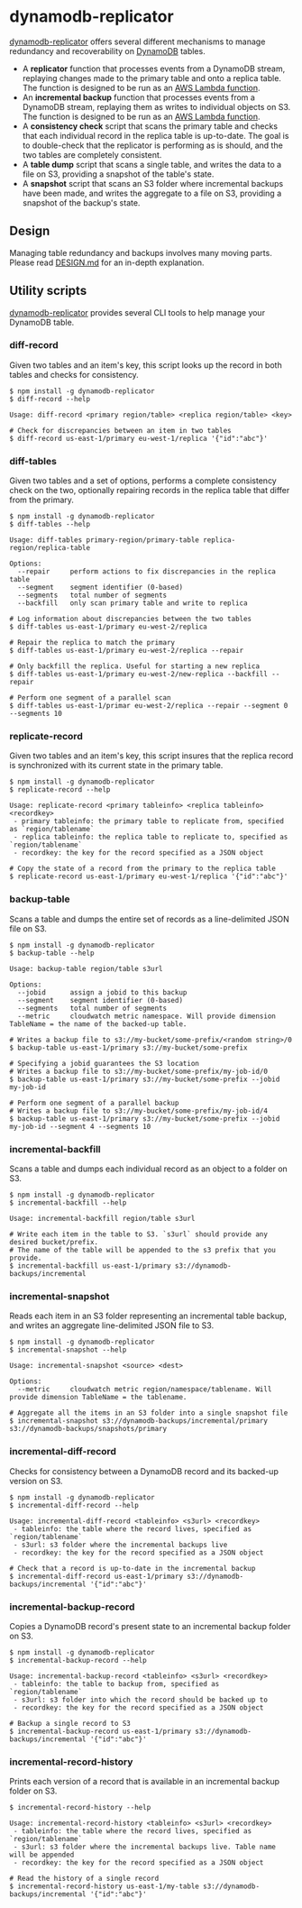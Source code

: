 # dynamodb-replicator

[dynamodb-replicator](https://github.com/mapbox/dynamodb-replicator) offers several different mechanisms to manage redundancy and recoverability on [DynamoDB](http://aws.amazon.com/documentation/dynamodb) tables.

- A **replicator** function that processes events from a DynamoDB stream, replaying changes made to the primary table and onto a replica table. The function is designed to be run as an [AWS Lambda function](http://aws.amazon.com/documentation/lambda/).
- An **incremental backup** function that processes events from a DynamoDB stream, replaying them as writes to individual objects on S3. The function is designed to be run as an [AWS Lambda function](http://aws.amazon.com/documentation/lambda/).
- A **consistency check** script that scans the primary table and checks that each individual record in the replica table is up-to-date. The goal is to double-check that the replicator is performing as is should, and the two tables are completely consistent.
- A **table dump** script that scans a single table, and writes the data to a file on S3, providing a snapshot of the table's state.
- A **snapshot** script that scans an S3 folder where incremental backups have been made, and writes the aggregate to a file on S3, providing a snapshot of the backup's state.

## Design

Managing table redundancy and backups involves many moving parts. Please read [DESIGN.md](https://github.com/mapbox/dynamodb-replicator/blob/master/DESIGN.md) for an in-depth explanation.

## Utility scripts

[dynamodb-replicator](https://github.com/mapbox/dynamodb-replicator) provides several CLI tools to help manage your DynamoDB table.

### diff-record

Given two tables and an item's key, this script looks up the record in both tables and checks for consistency.

```
$ npm install -g dynamodb-replicator
$ diff-record --help

Usage: diff-record <primary region/table> <replica region/table> <key>

# Check for discrepancies between an item in two tables
$ diff-record us-east-1/primary eu-west-1/replica '{"id":"abc"}'
```

### diff-tables

Given two tables and a set of options, performs a complete consistency check on the two, optionally repairing records in the replica table that differ from the primary.

```
$ npm install -g dynamodb-replicator
$ diff-tables --help

Usage: diff-tables primary-region/primary-table replica-region/replica-table

Options:
  --repair     perform actions to fix discrepancies in the replica table
  --segment    segment identifier (0-based)
  --segments   total number of segments
  --backfill   only scan primary table and write to replica

# Log information about discrepancies between the two tables
$ diff-tables us-east-1/primary eu-west-2/replica

# Repair the replica to match the primary
$ diff-tables us-east-1/primary eu-west-2/replica --repair

# Only backfill the replica. Useful for starting a new replica
$ diff-tables us-east-1/primary eu-west-2/new-replica --backfill --repair

# Perform one segment of a parallel scan
$ diff-tables us-east-1/primar eu-west-2/replica --repair --segment 0 --segments 10
```

### replicate-record

Given two tables and an item's key, this script insures that the replica record is synchronized with its current state in the primary table.

```
$ npm install -g dynamodb-replicator
$ replicate-record --help

Usage: replicate-record <primary tableinfo> <replica tableinfo> <recordkey>
 - primary tableinfo: the primary table to replicate from, specified as `region/tablename`
 - replica tableinfo: the replica table to replicate to, specified as `region/tablename`
 - recordkey: the key for the record specified as a JSON object

# Copy the state of a record from the primary to the replica table
$ replicate-record us-east-1/primary eu-west-1/replica '{"id":"abc"}'
```

### backup-table

Scans a table and dumps the entire set of records as a line-delimited JSON file on S3.

```
$ npm install -g dynamodb-replicator
$ backup-table --help

Usage: backup-table region/table s3url

Options:
  --jobid      assign a jobid to this backup
  --segment    segment identifier (0-based)
  --segments   total number of segments
  --metric     cloudwatch metric namespace. Will provide dimension TableName = the name of the backed-up table.

# Writes a backup file to s3://my-bucket/some-prefix/<random string>/0
$ backup-table us-east-1/primary s3://my-bucket/some-prefix

# Specifying a jobid guarantees the S3 location
# Writes a backup file to s3://my-bucket/some-prefix/my-job-id/0
$ backup-table us-east-1/primary s3://my-bucket/some-prefix --jobid my-job-id

# Perform one segment of a parallel backup
# Writes a backup file to s3://my-bucket/some-prefix/my-job-id/4
$ backup-table us-east-1/primary s3://my-bucket/some-prefix --jobid my-job-id --segment 4 --segments 10
```

### incremental-backfill

Scans a table and dumps each individual record as an object to a folder on S3.

```
$ npm install -g dynamodb-replicator
$ incremental-backfill --help

Usage: incremental-backfill region/table s3url

# Write each item in the table to S3. `s3url` should provide any desired bucket/prefix.
# The name of the table will be appended to the s3 prefix that you provide.
$ incremental-backfill us-east-1/primary s3://dynamodb-backups/incremental
```

### incremental-snapshot

Reads each item in an S3 folder representing an incremental table backup, and writes an aggregate line-delimited JSON file to S3.

```
$ npm install -g dynamodb-replicator
$ incremental-snapshot --help

Usage: incremental-snapshot <source> <dest>

Options:
  --metric     cloudwatch metric region/namespace/tablename. Will provide dimension TableName = the tablename.

# Aggregate all the items in an S3 folder into a single snapshot file
$ incremental-snapshot s3://dynamodb-backups/incremental/primary s3://dynamodb-backups/snapshots/primary
```

### incremental-diff-record

Checks for consistency between a DynamoDB record and its backed-up version on S3.

```
$ npm install -g dynamodb-replicator
$ incremental-diff-record --help

Usage: incremental-diff-record <tableinfo> <s3url> <recordkey>
 - tableinfo: the table where the record lives, specified as `region/tablename`
 - s3url: s3 folder where the incremental backups live
 - recordkey: the key for the record specified as a JSON object

# Check that a record is up-to-date in the incremental backup
$ incremental-diff-record us-east-1/primary s3://dynamodb-backups/incremental '{"id":"abc"}'
```

### incremental-backup-record

Copies a DynamoDB record's present state to an incremental backup folder on S3.

```
$ npm install -g dynamodb-replicator
$ incremental-backup-record --help

Usage: incremental-backup-record <tableinfo> <s3url> <recordkey>
 - tableinfo: the table to backup from, specified as `region/tablename`
 - s3url: s3 folder into which the record should be backed up to
 - recordkey: the key for the record specified as a JSON object

# Backup a single record to S3
$ incremental-backup-record us-east-1/primary s3://dynamodb-backups/incremental '{"id":"abc"}'
```

### incremental-record-history

Prints each version of a record that is available in an incremental backup folder on S3.

```
$ incremental-record-history --help

Usage: incremental-record-history <tableinfo> <s3url> <recordkey>
 - tableinfo: the table where the record lives, specified as `region/tablename`
 - s3url: s3 folder where the incremental backups live. Table name will be appended
 - recordkey: the key for the record specified as a JSON object

# Read the history of a single record
$ incremental-record-history us-east-1/my-table s3://dynamodb-backups/incremental '{"id":"abc"}'
```
